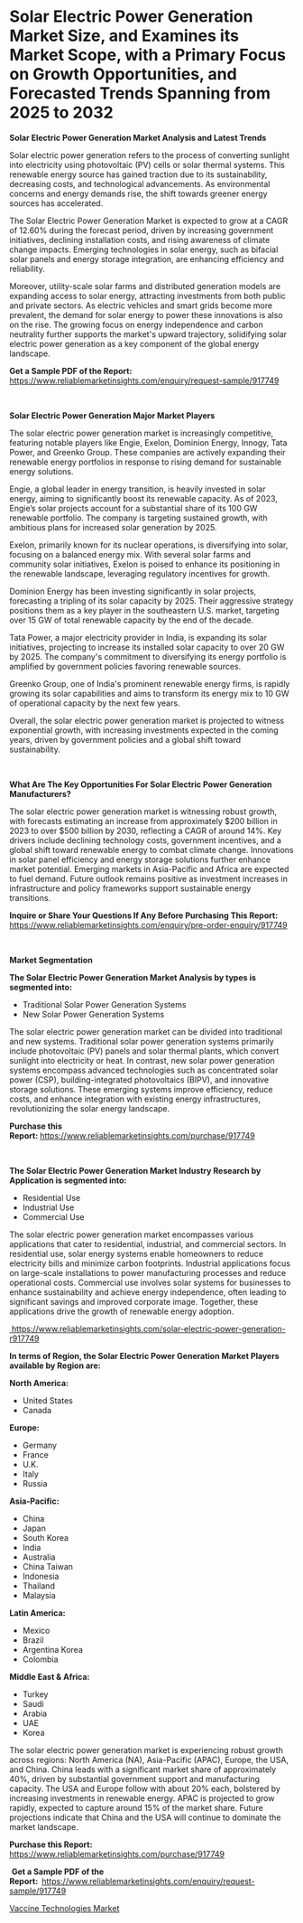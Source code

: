 <p><h1>Solar Electric Power Generation Market Size, and Examines its Market Scope, with a Primary Focus on Growth Opportunities, and Forecasted Trends Spanning from 2025 to 2032</h1></p><p><strong>Solar Electric Power Generation Market Analysis and Latest Trends</strong></p>
<p><p>Solar electric power generation refers to the process of converting sunlight into electricity using photovoltaic (PV) cells or solar thermal systems. This renewable energy source has gained traction due to its sustainability, decreasing costs, and technological advancements. As environmental concerns and energy demands rise, the shift towards greener energy sources has accelerated.</p><p>The Solar Electric Power Generation Market is expected to grow at a CAGR of 12.60% during the forecast period, driven by increasing government initiatives, declining installation costs, and rising awareness of climate change impacts. Emerging technologies in solar energy, such as bifacial solar panels and energy storage integration, are enhancing efficiency and reliability. </p><p>Moreover, utility-scale solar farms and distributed generation models are expanding access to solar energy, attracting investments from both public and private sectors. As electric vehicles and smart grids become more prevalent, the demand for solar energy to power these innovations is also on the rise. The growing focus on energy independence and carbon neutrality further supports the market's upward trajectory, solidifying solar electric power generation as a key component of the global energy landscape.</p></p>
<p><strong>Get a Sample PDF of the Report:&nbsp;</strong> <a href="https://www.reliablemarketinsights.com/enquiry/request-sample/917749?utm_campaign=1948&utm_medium=2&utm_source=Github&utm_content=ia&utm_term=05032025&utm_id=solar-electric-power-generation">https://www.reliablemarketinsights.com/enquiry/request-sample/917749</a></p>
<p>&nbsp;</p>
<p><strong>Solar Electric Power Generation Major Market Players</strong></p>
<p><p>The solar electric power generation market is increasingly competitive, featuring notable players like Engie, Exelon, Dominion Energy, Innogy, Tata Power, and Greenko Group. These companies are actively expanding their renewable energy portfolios in response to rising demand for sustainable energy solutions.</p><p>Engie, a global leader in energy transition, is heavily invested in solar energy, aiming to significantly boost its renewable capacity. As of 2023, Engie’s solar projects account for a substantial share of its 100 GW renewable portfolio. The company is targeting sustained growth, with ambitious plans for increased solar generation by 2025.</p><p>Exelon, primarily known for its nuclear operations, is diversifying into solar, focusing on a balanced energy mix. With several solar farms and community solar initiatives, Exelon is poised to enhance its positioning in the renewable landscape, leveraging regulatory incentives for growth.</p><p>Dominion Energy has been investing significantly in solar projects, forecasting a tripling of its solar capacity by 2025. Their aggressive strategy positions them as a key player in the southeastern U.S. market, targeting over 15 GW of total renewable capacity by the end of the decade.</p><p>Tata Power, a major electricity provider in India, is expanding its solar initiatives, projecting to increase its installed solar capacity to over 20 GW by 2025. The company's commitment to diversifying its energy portfolio is amplified by government policies favoring renewable sources.</p><p>Greenko Group, one of India's prominent renewable energy firms, is rapidly growing its solar capabilities and aims to transform its energy mix to 10 GW of operational capacity by the next few years. </p><p>Overall, the solar electric power generation market is projected to witness exponential growth, with increasing investments expected in the coming years, driven by government policies and a global shift toward sustainability.</p></p>
<p>&nbsp;</p>
<p><strong>What Are The Key Opportunities For Solar Electric Power Generation Manufacturers?</strong></p>
<p><p>The solar electric power generation market is witnessing robust growth, with forecasts estimating an increase from approximately $200 billion in 2023 to over $500 billion by 2030, reflecting a CAGR of around 14%. Key drivers include declining technology costs, government incentives, and a global shift toward renewable energy to combat climate change. Innovations in solar panel efficiency and energy storage solutions further enhance market potential. Emerging markets in Asia-Pacific and Africa are expected to fuel demand. Future outlook remains positive as investment increases in infrastructure and policy frameworks support sustainable energy transitions.</p></p>
<p><strong>Inquire or Share Your Questions If Any Before Purchasing This Report:</strong> <a href="https://www.reliablemarketinsights.com/enquiry/pre-order-enquiry/917749?utm_campaign=1948&utm_medium=2&utm_source=Github&utm_content=ia&utm_term=05032025&utm_id=solar-electric-power-generation">https://www.reliablemarketinsights.com/enquiry/pre-order-enquiry/917749</a></p>
<p>&nbsp;</p>
<p><strong>Market Segmentation</strong></p>
<p><strong>The Solar Electric Power Generation Market Analysis by types is segmented into:</strong></p>
<p><ul><li>Traditional Solar Power Generation Systems</li><li>New Solar Power Generation Systems</li></ul></p>
<p><p>The solar electric power generation market can be divided into traditional and new systems. Traditional solar power generation systems primarily include photovoltaic (PV) panels and solar thermal plants, which convert sunlight into electricity or heat. In contrast, new solar power generation systems encompass advanced technologies such as concentrated solar power (CSP), building-integrated photovoltaics (BIPV), and innovative storage solutions. These emerging systems improve efficiency, reduce costs, and enhance integration with existing energy infrastructures, revolutionizing the solar energy landscape.</p></p>
<p><strong>Purchase this Report:&nbsp;</strong><a href="https://www.reliablemarketinsights.com/purchase/917749?utm_campaign=1948&utm_medium=2&utm_source=Github&utm_content=ia&utm_term=05032025&utm_id=solar-electric-power-generation">https://www.reliablemarketinsights.com/purchase/917749</a></p>
<p>&nbsp;</p>
<p><strong>The Solar Electric Power Generation Market Industry Research by Application is segmented into:</strong></p>
<p><ul><li>Residential Use</li><li>Industrial Use</li><li>Commercial Use</li></ul></p>
<p><p>The solar electric power generation market encompasses various applications that cater to residential, industrial, and commercial sectors. In residential use, solar energy systems enable homeowners to reduce electricity bills and minimize carbon footprints. Industrial applications focus on large-scale installations to power manufacturing processes and reduce operational costs. Commercial use involves solar systems for businesses to enhance sustainability and achieve energy independence, often leading to significant savings and improved corporate image. Together, these applications drive the growth of renewable energy adoption.</p></p>
<p><a href="https://www.reliablemarketinsights.com/solar-electric-power-generation-r917749?utm_campaign=1948&utm_medium=2&utm_source=Github&utm_content=ia&utm_term=05032025&utm_id=solar-electric-power-generation">&nbsp;https://www.reliablemarketinsights.com/solar-electric-power-generation-r917749</a></p>
<p><strong>In terms of Region, the Solar Electric Power Generation Market Players available by Region are:</strong></p>
<p>
    <p> <strong> North America: </strong>
        <ul>
            <li>United States</li>
            <li>Canada</li>
        </ul>
        </p> 
    <p> <strong> Europe: </strong>
        <ul>
            <li>Germany</li>
            <li>France</li>
            <li>U.K.</li>
            <li>Italy</li>
            <li>Russia</li>
        </ul>
        </p> 
    <p> <strong> Asia-Pacific: </strong>
        <ul>
            <li>China</li>
            <li>Japan</li>
            <li>South Korea</li>
            <li>India</li>
            <li>Australia</li>
            <li>China Taiwan</li>
            <li>Indonesia</li>
            <li>Thailand</li>
            <li>Malaysia</li>
        </ul>
        </p> 
    <p> <strong> Latin America: </strong>
        <ul>
            <li>Mexico</li>
            <li>Brazil</li>
            <li>Argentina Korea</li>
            <li>Colombia</li>
        </ul>
        </p> 
    <p> <strong> Middle East & Africa: </strong>
        <ul>
            <li>Turkey</li>
            <li>Saudi</li>
            <li>Arabia</li>
            <li>UAE</li>
            <li>Korea</li>
        </ul>
    </p>
    </p>
<p><p>The solar electric power generation market is experiencing robust growth across regions: North America (NA), Asia-Pacific (APAC), Europe, the USA, and China. China leads with a significant market share of approximately 40%, driven by substantial government support and manufacturing capacity. The USA and Europe follow with about 20% each, bolstered by increasing investments in renewable energy. APAC is projected to grow rapidly, expected to capture around 15% of the market share. Future projections indicate that China and the USA will continue to dominate the market landscape.</p></p>
<p><strong>Purchase this Report: </strong><a href="https://www.reliablemarketinsights.com/purchase/917749?utm_campaign=1948&utm_medium=2&utm_source=Github&utm_content=ia&utm_term=05032025&utm_id=solar-electric-power-generation">https://www.reliablemarketinsights.com/purchase/917749</a></p>
<p>&nbsp;<strong>Get a Sample PDF of the Report:&nbsp;&nbsp;</strong><a href="https://www.reliablemarketinsights.com/enquiry/request-sample/917749?utm_campaign=1948&utm_medium=2&utm_source=Github&utm_content=ia&utm_term=05032025&utm_id=solar-electric-power-generation">https://www.reliablemarketinsights.com/enquiry/request-sample/917749</a></p>
<p><strong></strong></p>
<p><p><a href="https://github.com/rahu1506/Market-Research-Report-List-6/blob/main/vaccine-technologies-market.md?utm_campaign=1948&utm_medium=2&utm_source=Github&utm_content=ia&utm_term=05032025&utm_id=solar-electric-power-generation">Vaccine Technologies Market</a></p></p>